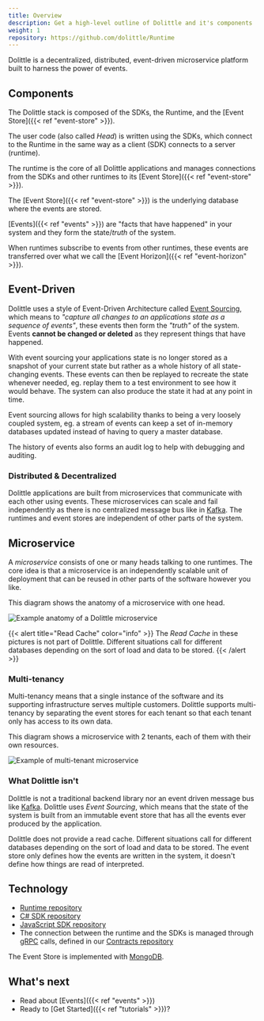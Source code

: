 ```yaml
---
title: Overview
description: Get a high-level outline of Dolittle and it's components
weight: 1
repository: https://github.com/dolittle/Runtime
---
```


Dolittle is a decentralized, distributed, event-driven microservice platform built to harness the power of events.

## Components
The Dolittle stack is composed of the SDKs, the Runtime, and the [Event Store]({{< ref "event-store" >}}).

The user code (also called _Head_) is written using the SDKs, which connect to the Runtime in the same way as a client (SDK) connects to a server (runtime).

The runtime is the core of all Dolittle applications and manages connections from the SDKs and other runtimes to its [Event Store]({{< ref "event-store" >}}).

The [Event Store]({{< ref "event-store" >}}) is the underlying database where the events are stored.

[Events]({{< ref "events" >}}) are "facts that have happened" in your system and they form the state/_truth_ of the system.

When runtimes subscribe to events from other runtimes, these events are transferred over what we call the [Event Horizon]({{< ref "event-horizon" >}}).

## Event-Driven
Dolittle uses a style of Event-Driven Architecture called [Event Sourcing](https://martinfowler.com/eaaDev/EventSourcing.html), which means to _"capture all changes to an applications state as a sequence of events"_, these events then form the _"truth"_ of the system. Events **cannot be changed or deleted** as they represent things that have happened.

With event sourcing your applications state is no longer stored as a snapshot of your current state but rather as a whole history of all state-changing events. These events can then be replayed to recreate the state whenever needed, eg. replay them to a test environment to see how it would behave. The system can also produce the state it had at any point in time.

Event sourcing allows for high scalability thanks to being a very loosely coupled system, eg. a stream of events can keep a set of in-memory databases updated instead of having to query a master database.

The history of events also forms an audit log to help with debugging and auditing.

### Distributed & Decentralized
Dolittle applications are built from microservices that communicate with each other using events. These microservices can scale and fail independently as there is no centralized message bus like in [Kafka](https://kafka.apache.org/). The runtimes and event stores are independent of other parts of the system.

## Microservice
A _microservice_ consists of one or many heads talking to one runtimes. The core idea is that a microservice is an independently scalable unit of deployment that can be reused in other parts of the software however you like.

This diagram shows the anatomy of a microservice with one head.

![Example anatomy of a Dolittle microservice](/images/concepts/anatomy.png)

{{< alert title="Read Cache" color="info" >}}
The _Read Cache_ in these pictures is not part of Dolittle. Different situations call for different databases depending on the sort of load and data to be stored.
{{< /alert >}}

### Multi-tenancy
Multi-tenancy means that a single instance of the software and its supporting infrastructure serves multiple customers. Dolittle supports multi-tenancy by separating the event stores for each tenant so that each tenant only has access to its own data.

This diagram shows a microservice with 2 tenants, each of them with their own resources.

![Example of multi-tenant microservice](/images/concepts/multitenant.png)

### What Dolittle isn't
Dolittle is not a traditional backend library nor an event driven message bus like [Kafka](https://kafka.apache.org/). Dolittle uses _Event Sourcing_, which means that the state of the system is built from an immutable event store that has all the events ever produced by the application.

Dolittle does not provide a read cache. Different situations call for different databases depending on the sort of load and data to be stored. The event store only defines how the events are written in the system, it doesn't define how things are read of interpreted.

## Technology
- [Runtime repository](https://github.com/dolittle/runtime)
- [C# SDK repository](https://github.com/dolittle/dotnet.sdk)
- [JavaScript SDK repository](https://github.com/dolittle/javascript.sdk)
- The connection between the runtime and the SDKs is managed through [gRPC](https://grpc.io/) calls, defined in our [Contracts repository](https://github.com/dolittle/contracts)

The Event Store is implemented with [MongoDB](https://www.mongodb.org/).

## What's next
- Read about [Events]({{< ref "events" >}})
- Ready to [Get Started]({{< ref "tutorials" >}})?
